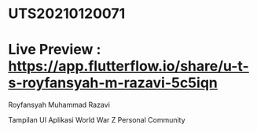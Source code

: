 # UTS20210120071
# Live Preview : https://app.flutterflow.io/share/u-t-s-royfansyah-m-razavi-5c5iqn
Royfansyah Muhammad Razavi

Tampilan UI Aplikasi World War Z Personal Community
